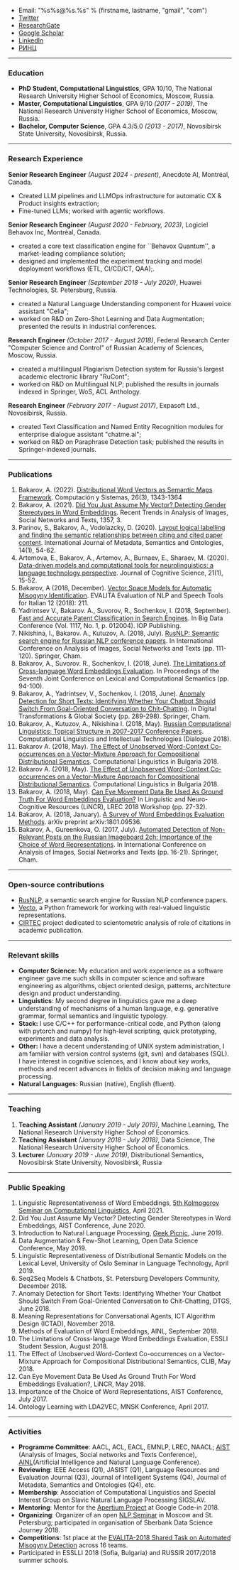 
* Email: "%s%s@%s.%s" % (firstname, lastname, "gmail", "com")
* [Twitter](https://twitter.com/a_bakarov)
* [ResearchGate](https://www.researchgate.net/profile/Amir_Bakarov)
* [Google Scholar](https://scholar.google.ru/citations?user=GQvaBQsAAAAJ&hl=en)
* [LinkedIn](https://www.linkedin.com/in/bakarov/)
* [РИНЦ](https://www.elibrary.ru/author_profile.asp?id=1057976)

* * *

### Education

* **PhD Student, Computational Linguistics**, GPA 10/10, The National Research University Higher School of Economics, Moscow, Russia.
* **Master, Computational Linguistics**, GPA 9/10 *(2017 - 2019)*, The National Research University Higher School of Economics, Moscow, Russia.
* **Bachelor, Computer Science**, GPA 4.3/5.0 *(2013 - 2017)*, Novosibirsk State University, Novosibirsk, Russia.

* * *

### Research Experience

**Senior Research Engineer** *(August 2024 - present)*, Anecdote AI, Montréal, Canada.

* Created LLM pipelines and LLMOps infrastructure for automatic CX & Product insights extraction;
* Fine-tuned LLMs; worked with agentic workflows.

**Senior Research Engineer** *(August 2020 - February, 2023)*, Logiciel Behavox Inc, Montréal, Canada.

* created a core text classification engine for ``Behavox Quantum'', a market-leading compliance solution;
* designed and implemented the experiment tracking and model deployment workflows (ETL, CI/CD/CT, QAA);.
  
**Senior Research Engineer** *(September 2018 - July 2020)*, Huawei Technologies, St. Petersburg, Russia.

* created a Natural Language Understanding component for Huawei voice assistant "Celia";
* worked on R&D on Zero-Shot Learning and Data Augmentation; presented the results in industrial conferences.

**Research Engineer** *(October 2017 - August 2018)*, Federal Research Center "Computer Science and Control" of Russian Academy of Sciences, Moscow, Russia.

* created a multilingual Plagiarism Detection system for Russia's largest academic electronic library "RuCont";
* worked on R&D on Multilingual NLP; published the results in journals indexed in Springer, WoS, ACL Anthology.

**Research Engineer** *(February 2017 - August 2017)*, Expasoft Ltd., Novosibirsk, Russia.

* created Text Classification and Named Entity Recognition modules for enterprise dialogue assistant "chatme.ai";
* worked on R&D on Paraphrase Detection task; published the results in Springer-indexed journals.

* * *

### Publications

1. Bakarov, A. (2022). [Distributional Word Vectors as Semantic Maps Framework](https://www.scielo.org.mx/scielo.php?pid=S1405-55462022000301343&script=sci_arttext&tlng=en). Computación y Sistemas, 26(3), 1343-1364
2. Bakarov, A. (2021). [Did You Just Assume My Vector? Detecting Gender Stereotypes in Word Embeddings](https://link.springer.com/chapter/10.1007/978-3-030-71214-3_1). Recent Trends in Analysis of Images, Social Networks and Texts, 1357, 3.
3. Parinov, S., Bakarov, A., Vodolazcky, D. (2020). [Layout logical labelling and finding the semantic relationships between citing and cited paper content](https://www.inderscienceonline.com/doi/abs/10.1504/IJMSO.2020.107796). International Journal of Metadata, Semantics and Ontologies, 14(1), 54-62.
4. Artemova, E., Bakarov, A., Artemov, A., Burnaev, E., Sharaev, M. (2020). [Data-driven models and computational tools for neurolinguistics: a language technology perspective](https://arxiv.org/abs/2003.10540). Journal of Cognitive Science, 21(1), 15-52.
5. Bakarov, A (2018, December). [Vector Space Models for Automatic Misogyny Identification](http://ceur-ws.org/Vol-2263/paper035.pdf). EVALITA Evaluation of NLP and Speech Tools for Italian 12 (2018): 211.
6. Yadrintsev V., Bakarov. A., Suvorov, R., Sochenkov, I. (2018, September). [Fast and Accurate Patent Classification in Search Engines](http://iopscience.iop.org/article/10.1088/1742-6596/1117/1/012004/meta). In Big Data Conference (Vol. 1117, No. 1, p. 012004). IOP Publishing. 
7. Nikishina, I., Bakarov. A., Kutuzov, A. (2018, July). [RusNLP: Semantic search engine for Russian NLP conference papers](https://link.springer.com/chapter/10.1007/978-3-030-11027-7_11). In International Conference on Analysis of Images, Social Networks and Texts (pp. 111-120). Springer, Cham.
8. Bakarov, A., Suvorov. R., Sochenkov, I. (2018, June). [The Limitations of Cross-language Word Embeddings Evaluation](http://aclweb.org/anthology/S18-2010). In Proceedings of the Seventh Joint Conference on Lexical and Computational Semantics (pp. 94-100).
9. Bakarov, A., Yadrintsev, V., Sochenkov, I. (2018, June). [Anomaly Detection for Short Texts: Identifying Whether Your Chatbot Should Switch From Goal-Oriented Conversation to Chit-Chatting](https://link.springer.com/chapter/10.1007/978-3-030-02846-6_23). In Digital Transformations & Global Society (pp. 289-298). Springer, Cham.
10. Bakarov, A., Kutuzov, A., Nikishina I. (2018, May). [Russian Computational Linguistics: Topical Structure in 2007-2017 Conference Papers](http://www.dialog-21.ru/media/4542/bakarovapluskutuzovaplusnikishinai.pdf). Computational Linguistics and Intellectual Technologies (Dialogue 2018).
11. Bakarov A. (2018, May). [The Effect of Unobserved Word-Context Co-occurrences on a Vector-Mixture Approach for Compositional Distributional Semantics](http://dcl.bas.bg/clib/wp-content/uploads/2018/07/CLIB_2018_Proceedings_v2_final.pdf). Computational Linguistics in Bulgaria 2018.
12. Bakarov A. (2018, May). [The Effect of Unobserved Word-Context Co-occurrences on a Vector-Mixture Approach for Compositional Distributional Semantics](http://dcl.bas.bg/clib/wp-content/uploads/2018/05/CLIB_2018_Proceedings_v1.pdf). Computational Linguistics in Bulgaria 2018. 
13. Bakarov, A. (2018, May). [Can Eye Movement Data Be Used As Ground Truth For Word Embeddings Evaluation?](http://lrec-conf.org/workshops/lrec2018/W9/pdf/3_W9.pdf) In Linguistic and Neuro-Cognitive Resources (LiNCR), LREC 2018 Workshop (pp. 27-32).
14. Bakarov, A. (2018, January). [A Survey of Word Embeddings Evaluation Methods](https://arxiv.org/abs/1801.09536). arXiv preprint arXiv:1801.09536.
15. Bakarov, A., Gureenkova, O. (2017, July). [Automated Detection of Non-Relevant Posts on the Russian Imageboard 2ch: Importance of the Choice of Word Representations](https://link.springer.com/chapter/10.1007/978-3-319-73013-4_2). In International Conference on Analysis of Images, Social Networks and Texts (pp. 16-21). Springer, Cham.

* * *

### Open-source contributions

* [RusNLP](http://nlp.rusvectores.org/en), a semantic search engine for Russian NLP conference papers.
* [Vecto](http://vecto.space/), a Python framework for working with real-valued linguistic representations.
* [CIRTEC](http://cirtec.ranepa.ru/) project dedicated to scientometric analysis of role of citations in academic publication.

* * *

### Relevant skills

* **Computer Science:** My education and work experience as a software engineer gave me such skills in computer science and software engineering as algorithms, object oriented design, patterns, architecture design and product understanding.
* **Linguistics**: My second degree in linguistics gave me a deep understanding of mechanisms of a human language, e.g. generative grammar, formal semantics and linguistic typology.
* **Stack:** I use C/C++ for performance-critical code, and Python (along with pytorch and numpy) for high-level scripting, quick prototyping, experiments and data analysis.
* **Other:** I have a decent understanding of UNIX system administration, I am familiar with version control systems (git, svn) and databases (SQL). I have interest in cognitive sciences, and I know about key works, methods and recent advances in fields of decision making and language processing. 
* **Natural Languages:** Russian (native), English (fluent).

* * *

### Teaching

1. **Teaching Assistant** *(January 2019 - July 2019)*, Machine Learning, The National Research University Higher School of Economics.
2. **Teaching Assistant** *(January 2018 - July 2018)*, Data Science, The National Research University Higher School of Economics.  
3. **Lecturer** *(January 2019 - June 2019)*, Distributional Semantics, Novosibirsk State University, Novosibirsk, Russia

* * *

### Public Speaking  

1. Linguistic Representativeness of Word Embeddings, [5th Kolmogorov Seminar on Computational Linguistics](https://ling.hse.ru/news/465411285.html), April 2021.
2. Did You Just Assume My Vector? Detecting Gender Stereotypes in Word Embeddings, AIST Conference, June 2020.
3. Introduction to Natural Language Processing, [Geek Picnic](https://en.wikipedia.org/wiki/Geek_Picnic), June 2019.
4. Data Augmentation & Few-Shot Learning, Open Data Science Conference, May 2019.
5. Linguistic Representativeness of Distributional Semantic Models on the Lexical Level, University of Oslo Seminar in Language Technology, April 2019.
6. Seq2Seq Models & Chatbots, St. Petersburg Developers Community, December 2018.
7. Anomaly Detection for Short Texts: Identifying Whether Your Chatbot Should Switch From Goal-Oriented Conversation to Chit-Chatting, DTGS, June 2018.
8. Meaning Representations for Conversational Agents, ICT Algorithm Design (ICTAD), November 2018.
9. Methods of Evaluation of Word Embeddings, AINL, September 2018.
10. The Limitations of Cross-language Word Embeddings Evaluation, ESSLI Student Session, August 2018.
11. The Effect of Unobserved Word-Context Co-occurrences on a Vector-Mixture Approach for Compositional Distributional Semantics, CLIB, May 2018.
12. Can Eye Movement Data Be Used As Ground Truth For Word Embeddings Evaluation?, LiNCR, May 2018.
13. Importance of the Choice of Word Representations, AIST Conference, July 2017.
14. Ontology Learning with LDA2VEC, MNSK Conference, April 2017.

* * *

### Activities

* **Programme Committee**: AACL, ACL, EACL, EMNLP, LREC, NAACL; [AIST](https://aistconf.org/) (Analysis of Images, Social networks and Texts Conference), [AINL](https://ainlconf.ru/)(Artificial Intelligence and Natural Language Conference). 
* **Reviewing**: IEEE Access (Q1), JASIST (Q1),  Language Resources and Evaluation Journal (Q3), Journal of Intelligent Systems (Q4), Journal of Metadata, Semantics and Ontologies (Q4), etc.
* **Membership**: Association of Computational Linguistics and Special Interest Group on Slavic Natural Language Processing SIGSLAV. 
* **Mentoring**: Mentor for the [Apertium Project](https://www.apertium.org/index.eng.html#?dir=eng-epo&q=) at Google Code-in 2018.
* **Organizing**: Organizer of an open [NLP Seminar](https://www.youtube.com/channel/UCN_Um4u-7F_DkNt2N1824UQ) in Moscow and St. Petersburg; participated in organisation of Sberbank Data Science Journey 2018.
* **Competitions**: 1st place at the [EVALITA-2018 Shared Task on Automated Misogyny Detection](https://books.openedition.org/aaccademia/4497?lang=en) across 16 teams.  
* Participated in ESSLLI 2018 (Sofia, Bulgaria) and RUSSIR 2017/2018 summer schools.

